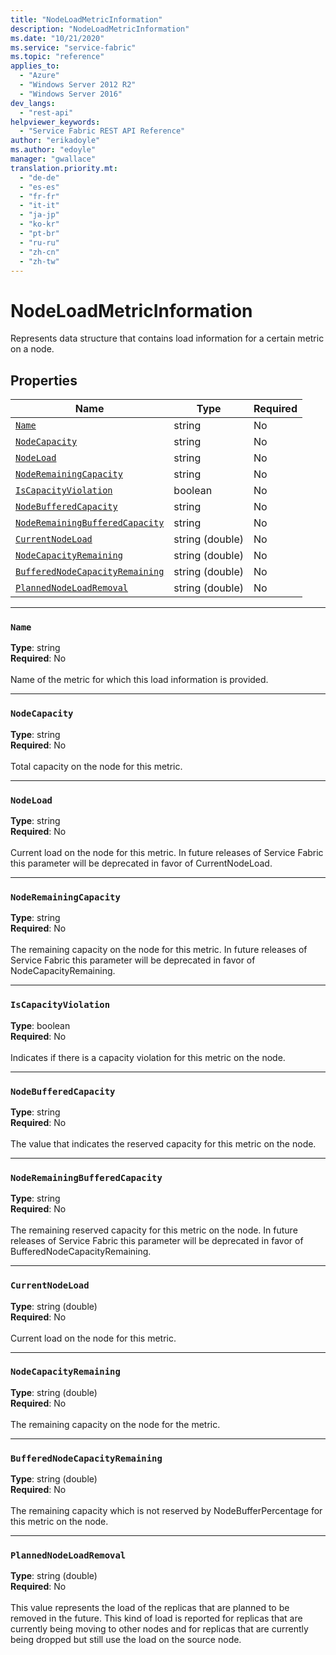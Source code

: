 ```yaml
---
title: "NodeLoadMetricInformation"
description: "NodeLoadMetricInformation"
ms.date: "10/21/2020"
ms.service: "service-fabric"
ms.topic: "reference"
applies_to: 
  - "Azure"
  - "Windows Server 2012 R2"
  - "Windows Server 2016"
dev_langs: 
  - "rest-api"
helpviewer_keywords: 
  - "Service Fabric REST API Reference"
author: "erikadoyle"
ms.author: "edoyle"
manager: "gwallace"
translation.priority.mt: 
  - "de-de"
  - "es-es"
  - "fr-fr"
  - "it-it"
  - "ja-jp"
  - "ko-kr"
  - "pt-br"
  - "ru-ru"
  - "zh-cn"
  - "zh-tw"
---
```

# NodeLoadMetricInformation

Represents data structure that contains load information for a certain metric on a node.

## Properties
| Name | Type | Required |
| --- | --- | --- |
| [`Name`](#name) | string | No |
| [`NodeCapacity`](#nodecapacity) | string | No |
| [`NodeLoad`](#nodeload) | string | No |
| [`NodeRemainingCapacity`](#noderemainingcapacity) | string | No |
| [`IsCapacityViolation`](#iscapacityviolation) | boolean | No |
| [`NodeBufferedCapacity`](#nodebufferedcapacity) | string | No |
| [`NodeRemainingBufferedCapacity`](#noderemainingbufferedcapacity) | string | No |
| [`CurrentNodeLoad`](#currentnodeload) | string (double) | No |
| [`NodeCapacityRemaining`](#nodecapacityremaining) | string (double) | No |
| [`BufferedNodeCapacityRemaining`](#bufferednodecapacityremaining) | string (double) | No |
| [`PlannedNodeLoadRemoval`](#plannednodeloadremoval) | string (double) | No |

____
### `Name`
__Type__: string <br/>
__Required__: No<br/>
<br/>
Name of the metric for which this load information is provided.

____
### `NodeCapacity`
__Type__: string <br/>
__Required__: No<br/>
<br/>
Total capacity on the node for this metric.

____
### `NodeLoad`
__Type__: string <br/>
__Required__: No<br/>
<br/>
Current load on the node for this metric. In future releases of Service Fabric this parameter will be deprecated in favor of CurrentNodeLoad.

____
### `NodeRemainingCapacity`
__Type__: string <br/>
__Required__: No<br/>
<br/>
The remaining capacity on the node for this metric. In future releases of Service Fabric this parameter will be deprecated in favor of NodeCapacityRemaining.

____
### `IsCapacityViolation`
__Type__: boolean <br/>
__Required__: No<br/>
<br/>
Indicates if there is a capacity violation for this metric on the node.

____
### `NodeBufferedCapacity`
__Type__: string <br/>
__Required__: No<br/>
<br/>
The value that indicates the reserved capacity for this metric on the node.

____
### `NodeRemainingBufferedCapacity`
__Type__: string <br/>
__Required__: No<br/>
<br/>
The remaining reserved capacity for this metric on the node. In future releases of Service Fabric this parameter will be deprecated in favor of BufferedNodeCapacityRemaining.

____
### `CurrentNodeLoad`
__Type__: string (double) <br/>
__Required__: No<br/>
<br/>
Current load on the node for this metric.

____
### `NodeCapacityRemaining`
__Type__: string (double) <br/>
__Required__: No<br/>
<br/>
The remaining capacity on the node for the metric.

____
### `BufferedNodeCapacityRemaining`
__Type__: string (double) <br/>
__Required__: No<br/>
<br/>
The remaining capacity which is not reserved by NodeBufferPercentage for this metric on the node.

____
### `PlannedNodeLoadRemoval`
__Type__: string (double) <br/>
__Required__: No<br/>
<br/>
This value represents the load of the replicas that are planned to be removed in the future.
This kind of load is reported for replicas that are currently being moving to other nodes and for replicas that are currently being dropped but still use the load on the source node.

